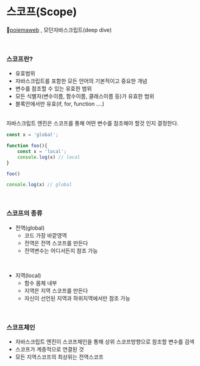 # 스코프(Scope)
📌[poiemaweb](https://poiemaweb.com/) , 모던자바스크립트(deep dive)

<br>

### 스코프란?
* 유효범위
* 자바스크립트를 포함한 모든 언어의 기본적이고 중요한 개념
* 변수를 참조할 수 있는 유효한 범위
* 모든 식별자(변수이름, 함수이름, 클래스이름 등)가 유효한 범위
* 블록안에서만 유효(if, for, function ....)

<br>
자바스크립트 엔진은 스코프를 통해 어떤 변수를 참조해야 할것 인지 결정한다.

```js
const x = 'global';

function foo(){
    const x = 'local';
    console.log(x) // local
}

foo()

console.log(x) // global
```

<br>

### 스코프의 종류
* 전역(global)
    * 코드 가장 바깥영역
    * 전역은 전역 스코프를 만든다
    * 전역변수는 어디서든지 참조 가능

<br>

* 지역(local)
    * 함수 몸체 내부
    * 지역은 지역 스코프를 만든다
    * 자신이 선언된 지역과 하위지역에서만 참조 가능

<br>

### 스코프체인
* 자바스크립트 엔진이 스코프체인을 통해 상위 스코프방향으로 참조할 변수를 검색
* 스코프가 계층적으로 연결된 것
* 모든 지역스코프의 최상위는 전역스코프 

